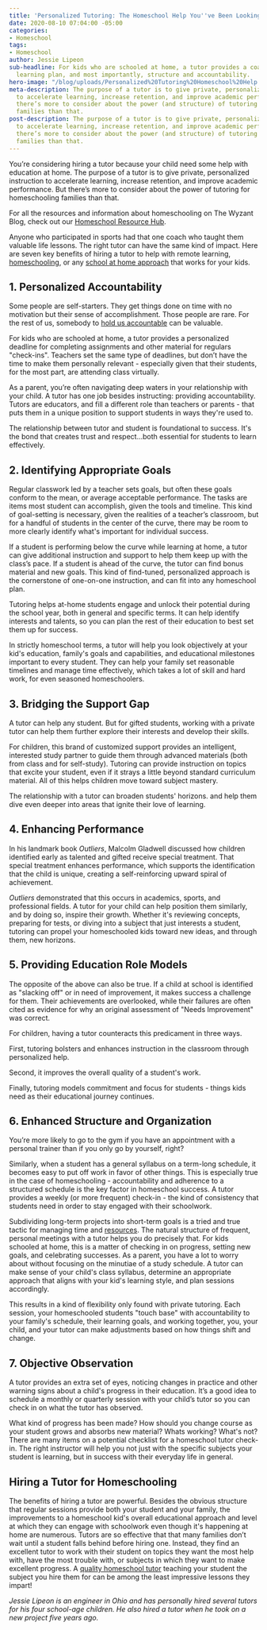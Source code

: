```yaml
---
title: 'Personalized Tutoring: The Homeschool Help You''ve Been Looking For'
date: 2020-08-10 07:04:00 -05:00
categories:
- Homeschool
tags:
- Homeschool
author: Jessie Lipeon
sub-headline: For kids who are schooled at home, a tutor provides a coach, a personalized
  learning plan, and most importantly, structure and accountability.
hero-image: "/blog/uploads/Personalized%20Tutoring%20Homeschool%20Help.png"
meta-description: The purpose of a tutor is to give private, personalized instruction
  to accelerate learning, increase retention, and improve academic performance. But
  there’s more to consider about the power (and structure) of tutoring for homeschooling
  families than that.
post-description: The purpose of a tutor is to give private, personalized instruction
  to accelerate learning, increase retention, and improve academic performance. But
  there’s more to consider about the power (and structure) of tutoring for homeschooling
  families than that.
---
```


You’re considering hiring a tutor because your child need some help with education at home. The purpose of a tutor is to give private, personalized instruction to accelerate learning, increase retention, and improve academic performance. But there’s more to consider about the power of tutoring for homeschooling families than that.

For all the resources and information about homeschooling on The Wyzant Blog, check out our [Homeschool Resource Hub](https://www.wyzant.com/blog/homeschool-resources/).

Anyone who participated in sports had that one coach who taught them valuable life lessons. The right tutor can have the same kind of impact. Here are seven key benefits of hiring a tutor to help with remote learning, [homeschooling](https://www.wyzant.com/blog/how-to-homeschool/), or any [school at home approach](https://www.wyzant.com/blog/which-homeschool-approach-is-right-for-your-kids/) that works for your kids.

## 1. Personalized Accountability

Some people are self-starters. They get things done on time with no motivation but their sense of accomplishment. Those people are rare. For the rest of us, somebody to [hold us accountable](https://www.inc.com/marissa-levin/5-ways-to-make-your-accountability-partnership-work-2-ways-to-ruin-it.html) can be valuable.

For kids who are schooled at home, a tutor provides a personalized deadline for completing assignments and other material for regulars "check-ins". Teachers set the same type of deadlines, but don’t have the time to make them personally relevant - especially given that their students, for the most part, are attending class virtually.

As a parent, you’re often navigating deep waters in your relationship with your child. A tutor has one job besides instructing: providing accountability. Tutors are educators, and fill a different role than teachers or parents - that puts them in a unique position to support students in ways they're used to. 

The relationship between tutor and student is foundational to success. It's the bond that creates trust and respect...both essential for students to learn effectively.

## 2. Identifying Appropriate Goals

Regular classwork led by a teacher sets goals, but often these goals conform to the mean, or average acceptable performance. The tasks are items most student can accomplish, given the tools and timeline. This kind of goal-setting is necessary, given the realities of a teacher’s classroom, but for a handful of students in the center of the curve, there may be room to more clearly identify what's important for individual success.

If a student is performing below the curve while learning at home, a tutor can give additional instruction and support to help them keep up with the class’s pace. If a student is ahead of the curve, the tutor can find bonus material and new goals. This kind of find-tuned, personalized approach is the cornerstone of one-on-one instruction, and can fit into any homeschool plan.

Tutoring helps at-home students engage and unlock their potential during the school year, both in general and specific terms. It can help identify interests and talents, so you can plan the rest of their education to best set them up for success. 

In strictly homeschool terms, a tutor will help you look objectively at your kid's education, family's goals and capabilities, and educational milestones important to every student. They can help your family set reasonable timelines and manage time effectively, which takes a lot of skill and hard work, for even seasoned homeschoolers.

## 3. Bridging the Support Gap

A tutor can help any student. But for gifted students, working with a private tutor can help them further explore their interests and develop their skills. 

For children, this brand of customized support provides an intelligent, interested study partner to guide them through advanced materials (both from class and for self-study). Tutoring can provide instruction on topics that excite your student, even if it strays a little beyond standard curriculum material. All of this helps children move toward subject mastery.

The relationship with a tutor can broaden students' horizons. and help them dive even deeper into areas that ignite their love of learning.

## 4. Enhancing Performance

In his landmark book *Outliers*, Malcolm Gladwell discussed how children identified early as talented and gifted receive special treatment. That special treatment enhances performance, which supports the identification that the child is unique, creating a self-reinforcing upward spiral of achievement.

*Outliers* demonstrated that this occurs in academics, sports, and professional fields. A tutor for your child can help position them similarly, and by doing so, inspire their growth. Whether it's reviewing concepts, preparing for tests, or diving into a subject that just interests a student, tutoring can propel your homeschooled kids toward new ideas, and through them, new horizons.

## 5. Providing Education Role Models

The opposite of the above can also be true. If a child at school is identified as "slacking off" or in need of improvement, it makes success a challenge for them. Their achievements are overlooked, while their failures are often cited as evidence for why an original assessment of "Needs Improvement" was correct.

For children, having a tutor counteracts this predicament in three ways.

First, tutoring bolsters and enhances instruction in the classroom through personalized help.

Second, it improves the overall quality of a student's work. 

Finally, tutoring models commitment and focus for students - things kids need as their educational journey continues.

## 6. Enhanced Structure and Organization

You’re more likely to go to the gym if you have an appointment with a personal trainer than if you only go by yourself, right?

Similarly, when a student has a general syllabus on a term-long schedule, it becomes easy to put off work in favor of other things. This is especially true in the case of homeschooling - accountability and adherence to a structured schedule is the key factor in homeschool success. A tutor provides a weekly (or more frequent) check-in - the kind of consistency that students need in order to stay engaged with their schoolwork.

Subdividing long-term projects into short-term goals is a tried and true tactic for managing time and [resources](https://www.wyzant.com/blog/online-back-to-school-resources/). The natural structure of frequent, personal meetings with a tutor helps you do precisely that. For kids schooled at home, this is a matter of checking in on progress, setting new goals, and celebrating successes. As a parent, you have a lot to worry about without focusing on the minutiae of a study schedule. A tutor can make sense of your child's class syllabus, determine an appropriate approach that aligns with your kid's learning style, and plan sessions accordingly.

This results in a kind of flexibility only found with private tutoring. Each session, your homeschooled students "touch base" with accountability to your family's schedule, their learning goals, and working together, you, your child, and your tutor can make adjustments based on how things shift and change.

## 7. Objective Observation

A tutor provides an extra set of eyes, noticing changes in practice and other warning signs about a child's progress in their education. It’s a good idea to schedule a monthly or quarterly session with your child’s tutor so you can check in on what the tutor has observed.

What kind of progress has been made? How should you change course as your student grows and absorbs new material? Whats working? What's not? There are many items on a potential checklist for a homeschool tutor check-in. The right instructor will help you not just with the specific subjects your student is learning, but in success with their everyday life in general.

## Hiring a Tutor for Homeschooling

The benefits of hiring a tutor are powerful. Besides the obvious structure that regular sessions provide both your student and your family, the improvements to a homeschool kid's overall educational approach and level at which they can engage with schoolwork even though it's happening at home are numerous. Tutors are so effective that that many families don’t wait until a student falls behind before hiring one. Instead, they find an excellent tutor to work with their student on topics they want the most help with, have the most trouble with, or subjects in which they want to make excellent progress. A [quality homeschool tutor](https://www.wyzant.com/Homeschool_tutors.aspx) teaching your student the subject you hire them for can be among the least impressive lessons they impart! 

*Jessie Lipeon is an engineer in Ohio and has personally hired several tutors for his four school-age children. He also hired a tutor when he took on a new project five years ago.*